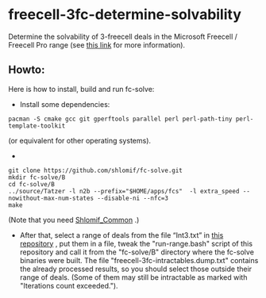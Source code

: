 # freecell-3fc-determine-solvability
Determine the solvability of 3-freecell deals in the Microsoft Freecell /
Freecell Pro range (see [this link](http://fc-solve.shlomifish.org/faq.html#what_are_ms_deals) for more information).

## Howto:

Here is how to install, build and run fc-solve:

* Install some dependencies:

```
pacman -S cmake gcc git gperftools parallel perl perl-path-tiny perl-template-toolkit
```

(or equivalent for other operating systems).

*

```
git clone https://github.com/shlomif/fc-solve.git
mkdir fc-solve/B
cd fc-solve/B
../source/Tatzer -l n2b --prefix="$HOME/apps/fcs"  -l extra_speed --nowithout-max-num-states --disable-ni --nfc=3
make
```

(Note that you need [Shlomif_Common](https://bitbucket.org/shlomif/shlomif-cmake-modules/overview) .)

* After that, select a range of deals from the file “Int3.txt” in
[this repository](https://bitbucket.org/theodorepringle/freecell-pro-3fc-deals/overview)
, put them in a file, tweak the "run-range.bash" script of this repository
and call it from the "fc-solve/B" directory where the fc-solve binaries were
built. The file "freecell-3fc-intractables.dump.txt" contains the already
processed results, so you should select those outside their range of deals. (Some
of them may still be intractable as marked with "Iterations count exceeded.").
